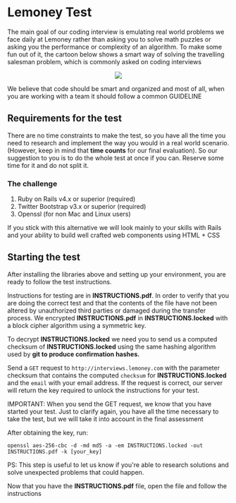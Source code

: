 # Lemoney Test

The main goal of our coding interview is emulating real world problems we face daily at
Lemoney rather than asking you to solve math puzzles or asking you the performance or complexity of
an algorithm. To make some fun out of it, the cartoon below shows a smart way of solving the
travelling salesman problem, which is commonly asked on coding interviews

<p style='text-align:center'>
  <img src='travelling_salesman_problem.png'/>
</p>

We believe that code should be smart and organized and most of all, when you are working
with a team it should follow a common GUIDELINE

## Requirements for the test

There are no time constraints to make the test, so you have all the time you need to research and
implement the way you would in a real world scenario.(However, keep in mind that **time counts**
for our final evaluation). So our suggestion to you is to do the whole test at once if you can.
Reserve some time for it and do not split it.

### The challenge

1. Ruby on Rails v4.x or superior (required)
2. Twitter Bootstrap v3.x or superior (required)
3. Openssl (for non Mac and Linux users)

If you stick with this alternative we will look mainly to your skills
with Rails and your ability to build well crafted web components using HTML + CSS

## Starting the test

After installing the libraries above and setting up your environment, you are ready to follow the test instructions.

Instructions for testing are in **INSTRUCTIONS.pdf**. In order to verify that you are doing the correct test and that the contents of the file have not been altered by unauthorized third parties or damaged during the transfer process. We encrypted **INSTRUCTIONS.pdf** in **INSTRUCTIONS.locked** with a block cipher algorithm using a symmetric key.

To decrypt **INSTRUCTIONS.locked** we need you to send us a computed checksum of **INSTRUCTIONS.locked** using the same hashing algorithm used by **git to produce confirmation hashes.**

Send a `GET` request to `http://interviews.lemoney.com` with the parameter checksum that contains the computed `checksum` for **INSTRUCTIONS.locked** and the `email` with your email address. If the request is correct, our server will return the key required to unlock the instructions for your test.

IMPORTANT: When you send the GET request, we know that you have started your test. Just to clarify again, you have all the time necessary to take the test, but we will take it into account in the final assessment

After obtaining the key, run:

`openssl aes-256-cbc -d -md md5 -a -em INSTRUCTIONS.locked -out INSTRUCTIONS.pdf -k [your_key]`

PS: This step is useful to let us know if you're able to research solutions and solve unexpected problems that could happen.

Now that you have the **INSTRUCTIONS.pdf** file, open the file and follow the instructions

